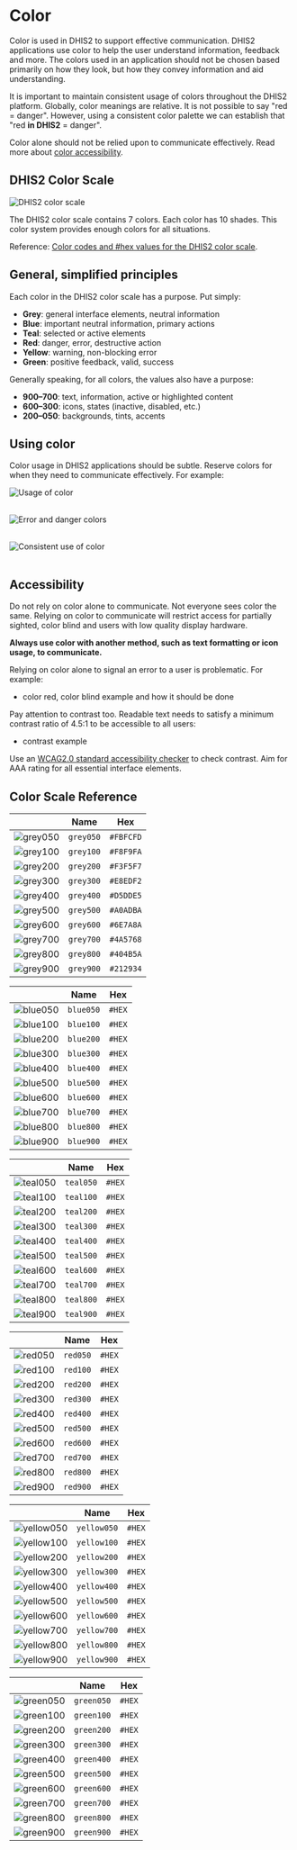 # Color

Color is used in DHIS2 to support effective communication. DHIS2 applications use color to help the user understand information, feedback and more. The colors used in an application should not be chosen based primarily on how they look, but how they convey information and aid understanding.

It is important to maintain consistent usage of colors throughout the DHIS2 platform. Globally, color meanings are relative. It is not possible to say "red = danger". However, using a consistent color palette we can establish that "red **in DHIS2** = danger".

Color alone should not be relied upon to communicate effectively. Read more about [color accessibility](#accessibility).

## DHIS2 Color Scale

![DHIS2 color scale](../images/color/color-scale.png)

The DHIS2 color scale contains 7 colors. Each color has 10 shades. This color system provides enough colors for all situations.

Reference: [Color codes and #hex values for the DHIS2 color scale](#color-scale-reference).

## General, simplified principles

Each color in the DHIS2 color scale has a purpose. Put simply:

- **Grey**: general interface elements, neutral information
- **Blue**: important neutral information, primary actions
- **Teal**: selected or active elements
- **Red**: danger, error, destructive action
- **Yellow**: warning, non-blocking error
- **Green**: positive feedback, valid, success

Generally speaking, for all colors, the values also have a purpose:

- **900–700**: text, information, active or highlighted content
- **600–300**: icons, states (inactive, disabled, etc.)
- **200–050**: backgrounds, tints, accents

## Using color

Color usage in DHIS2 applications should be subtle. Reserve colors for when they need to communicate effectively. For example:

![Usage of color](../images/color/ex-color-1.png)
<br><br>

![Error and danger colors](../images/color/ex-color-2.png)
<br><br>

![Consistent use of color](../images/color/ex-color-3.png)
<br><br>

## Accessibility

Do not rely on color alone to communicate. Not everyone sees color the same. Relying on color to communicate will restrict access for partially sighted, color blind and users with low quality display hardware.

**Always use color with another method, such as text formatting or icon usage, to communicate.**

Relying on color alone to signal an error to a user is problematic. For example:

- color red, color blind example and how it should be done

Pay attention to contrast too. Readable text needs to satisfy a minimum contrast ratio of 4.5:1 to be accessible to all users:

- contrast example

Use an [WCAG2.0 standard accessibility checker](http://accessible-colors.com/) to check contrast. Aim for AAA rating for all essential interface elements.

<!-- ### Theming

A DHIS2 instance can be themed. Adjusting theme colors will overwrite the `blue` and `teal` colors of the scale.

When selecting theme colors, make sure they do not clash with the colors established in the DHIS2 color scale. Using red for the main header bar will result in confusion: is the header bar in an error state?  -->

## Color Scale Reference

|                                                | Name      | Hex       |
| ---------------------------------------------- | --------- | --------- |
| ![grey050](../images/color/color-grey-050.png) | `grey050` | `#FBFCFD` |
| ![grey100](../images/color/color-grey-100.png) | `grey100` | `#F8F9FA` |
| ![grey200](../images/color/color-grey-200.png) | `grey200` | `#F3F5F7` |
| ![grey300](../images/color/color-grey-300.png) | `grey300` | `#E8EDF2` |
| ![grey400](../images/color/color-grey-400.png) | `grey400` | `#D5DDE5` |
| ![grey500](../images/color/color-grey-500.png) | `grey500` | `#A0ADBA` |
| ![grey600](../images/color/color-grey-600.png) | `grey600` | `#6E7A8A` |
| ![grey700](../images/color/color-grey-700.png) | `grey700` | `#4A5768` |
| ![grey800](../images/color/color-grey-800.png) | `grey800` | `#404B5A` |
| ![grey900](../images/color/color-grey-900.png) | `grey900` | `#212934` |

|                                                | Name      | Hex    |
| ---------------------------------------------- | --------- | ------ |
| ![blue050](../images/color/color-blue-050.png) | `blue050` | `#HEX` |
| ![blue100](../images/color/color-blue-100.png) | `blue100` | `#HEX` |
| ![blue200](../images/color/color-blue-200.png) | `blue200` | `#HEX` |
| ![blue300](../images/color/color-blue-300.png) | `blue300` | `#HEX` |
| ![blue400](../images/color/color-blue-400.png) | `blue400` | `#HEX` |
| ![blue500](../images/color/color-blue-500.png) | `blue500` | `#HEX` |
| ![blue600](../images/color/color-blue-600.png) | `blue600` | `#HEX` |
| ![blue700](../images/color/color-blue-700.png) | `blue700` | `#HEX` |
| ![blue800](../images/color/color-blue-800.png) | `blue800` | `#HEX` |
| ![blue900](../images/color/color-blue-900.png) | `blue900` | `#HEX` |

|                                                | Name      | Hex    |
| ---------------------------------------------- | --------- | ------ |
| ![teal050](../images/color/color-teal-050.png) | `teal050` | `#HEX` |
| ![teal100](../images/color/color-teal-100.png) | `teal100` | `#HEX` |
| ![teal200](../images/color/color-teal-200.png) | `teal200` | `#HEX` |
| ![teal300](../images/color/color-teal-300.png) | `teal300` | `#HEX` |
| ![teal400](../images/color/color-teal-400.png) | `teal400` | `#HEX` |
| ![teal500](../images/color/color-teal-500.png) | `teal500` | `#HEX` |
| ![teal600](../images/color/color-teal-600.png) | `teal600` | `#HEX` |
| ![teal700](../images/color/color-teal-700.png) | `teal700` | `#HEX` |
| ![teal800](../images/color/color-teal-800.png) | `teal800` | `#HEX` |
| ![teal900](../images/color/color-teal-900.png) | `teal900` | `#HEX` |

|                                              | Name     | Hex    |
| -------------------------------------------- | -------- | ------ |
| ![red050](../images/color/color-red-050.png) | `red050` | `#HEX` |
| ![red100](../images/color/color-red-100.png) | `red100` | `#HEX` |
| ![red200](../images/color/color-red-200.png) | `red200` | `#HEX` |
| ![red300](../images/color/color-red-300.png) | `red300` | `#HEX` |
| ![red400](../images/color/color-red-400.png) | `red400` | `#HEX` |
| ![red500](../images/color/color-red-500.png) | `red500` | `#HEX` |
| ![red600](../images/color/color-red-600.png) | `red600` | `#HEX` |
| ![red700](../images/color/color-red-700.png) | `red700` | `#HEX` |
| ![red800](../images/color/color-red-800.png) | `red800` | `#HEX` |
| ![red900](../images/color/color-red-900.png) | `red900` | `#HEX` |

|                                                    | Name        | Hex    |
| -------------------------------------------------- | ----------- | ------ |
| ![yellow050](../images/color/color-yellow-050.png) | `yellow050` | `#HEX` |
| ![yellow100](../images/color/color-yellow-100.png) | `yellow100` | `#HEX` |
| ![yellow200](../images/color/color-yellow-200.png) | `yellow200` | `#HEX` |
| ![yellow300](../images/color/color-yellow-300.png) | `yellow300` | `#HEX` |
| ![yellow400](../images/color/color-yellow-400.png) | `yellow400` | `#HEX` |
| ![yellow500](../images/color/color-yellow-500.png) | `yellow500` | `#HEX` |
| ![yellow600](../images/color/color-yellow-600.png) | `yellow600` | `#HEX` |
| ![yellow700](../images/color/color-yellow-700.png) | `yellow700` | `#HEX` |
| ![yellow800](../images/color/color-yellow-800.png) | `yellow800` | `#HEX` |
| ![yellow900](../images/color/color-yellow-900.png) | `yellow900` | `#HEX` |

|                                                  | Name       | Hex    |
| ------------------------------------------------ | ---------- | ------ |
| ![green050](../images/color/color-green-050.png) | `green050` | `#HEX` |
| ![green100](../images/color/color-green-100.png) | `green100` | `#HEX` |
| ![green200](../images/color/color-green-200.png) | `green200` | `#HEX` |
| ![green300](../images/color/color-green-300.png) | `green300` | `#HEX` |
| ![green400](../images/color/color-green-400.png) | `green400` | `#HEX` |
| ![green500](../images/color/color-green-500.png) | `green500` | `#HEX` |
| ![green600](../images/color/color-green-600.png) | `green600` | `#HEX` |
| ![green700](../images/color/color-green-700.png) | `green700` | `#HEX` |
| ![green800](../images/color/color-green-800.png) | `green800` | `#HEX` |
| ![green900](../images/color/color-green-900.png) | `green900` | `#HEX` |
